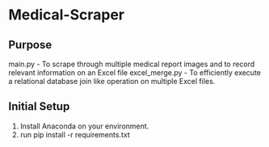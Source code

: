 # Medical-Scraper
## Purpose
main.py - To scrape through multiple medical report images and to record relevant information on an Excel file
excel_merge.py - To efficiently execute a relational database join like operation on multiple Excel files.
## Initial Setup
1. Install Anaconda on your environment.
2. run pip install -r requirements.txt
